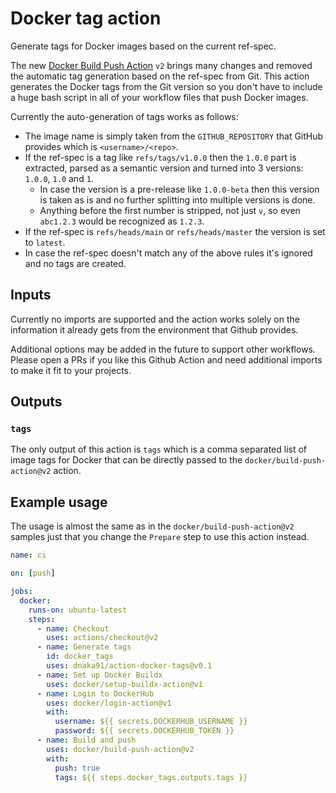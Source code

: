 # Docker tag action

Generate tags for Docker images based on the current ref-spec.

The new [Docker Build Push Action](https://github.com/docker/build-push-action) `v2` brings many
changes and removed the automatic tag generation based on the ref-spec from Git. This action
generates the Docker tags from the Git version so you don't have to include a huge bash script in
all of your workflow files that push Docker images.

Currently the auto-generation of tags works as follows:

- The image name is simply taken from the `GITHUB_REPOSITORY` that GitHub provides which is
  `<username>/<repo>`.
- If the ref-spec is a tag like `refs/tags/v1.0.0` then the `1.0.0` part is extracted, parsed as
  a semantic version and turned into 3 versions: `1.0.0`, `1.0` and `1`.
  - In case the version is a pre-release like `1.0.0-beta` then this version is taken as is and no
    further splitting into multiple versions is done.
  - Anything before the first number is stripped, not just `v`, so even `abc1.2.3` would be
    recognized as `1.2.3`.
- If the ref-spec is `refs/heads/main` or `refs/heads/master` the version is set to `latest`.
- In case the ref-spec doesn't match any of the above rules it's ignored and no tags are created.

## Inputs

Currently no imports are supported and the action works solely on the information it already gets
from the environment that Github provides.

Additional options may be added in the future to support other workflows. Please open a PRs if you
like this Github Action and need additional imports to make it fit to your projects.

## Outputs

### `tags`

The only output of this action is `tags` which is a comma separated list of image tags for Docker
that can be directly passed to the `docker/build-push-action@v2` action.

## Example usage

The usage is almost the same as in the `docker/build-push-action@v2` samples just that you change
the `Prepare` step to use this action instead.

```yaml
name: ci

on: [push]

jobs:
  docker:
    runs-on: ubuntu-latest
    steps:
      - name: Checkout
        uses: actions/checkout@v2
      - name: Generate tags
        id: docker_tags
        uses: dnaka91/action-docker-tags@v0.1
      - name: Set up Docker Buildx
        uses: docker/setup-buildx-action@v1
      - name: Login to DockerHub
        uses: docker/login-action@v1
        with:
          username: ${{ secrets.DOCKERHUB_USERNAME }}
          password: ${{ secrets.DOCKERHUB_TOKEN }}
      - name: Build and push
        uses: docker/build-push-action@v2
        with:
          push: true
          tags: ${{ steps.docker_tags.outputs.tags }}
```
